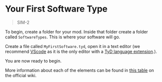 # Your First Software Type

> SIM-2

To begin, create a folder for your mod. Inside that folder create a folder called `SoftwareTypes`. This is where your software will go.

Create a file called `MyFirstSoftware.tyd`, open it in a text editor \(we recommend [VScode](https://code.visualstudio.com/) as it is the only editor with a [TyD language extension](https://marketplace.visualstudio.com/items?itemName=Matthew-Adcock.tyd-lang).\). 

You are now ready to begin.

More information about each of the elements can be found in [this table](https://softwareinc.coredumping.com/wiki/index.php/Data_Modding#Elements) on the official wiki.

